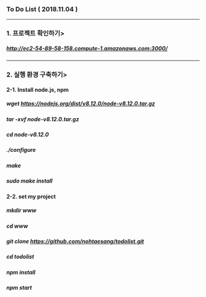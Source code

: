 ### To Do List ( 2018.11.04 )
<hr>

### 1. 프로젝트 확인하기> 

##### <http://ec2-54-89-58-158.compute-1.amazonaws.com:3000/>
<hr>

### 2. 실행 환경 구축하기>  

#### 2-1. Install node.js, npm

##### wget https://nodejs.org/dist/v8.12.0/node-v8.12.0.tar.gz

##### tar -xvf node-v8.12.0.tar.gz

##### cd node-v8.12.0

##### ./configure

##### make

##### sudo make install

#### 2-2. set my project

##### mkdir www

##### cd www

##### git clone https://github.com/nohtaesang/todolist.git

##### cd todolist

##### npm install

##### npm start


